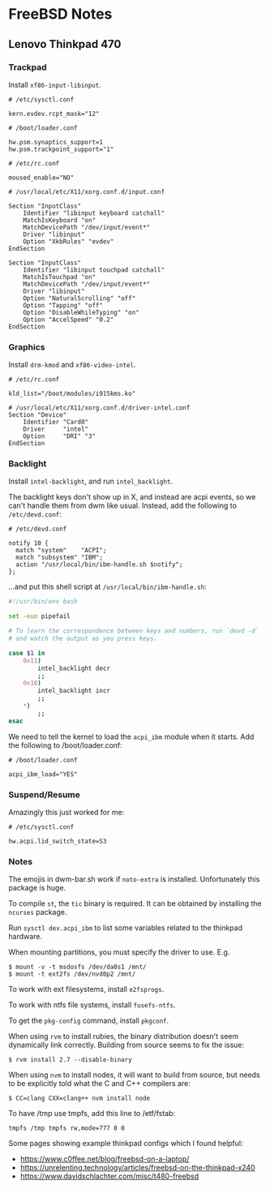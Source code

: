 # FreeBSD Notes

## Lenovo Thinkpad 470

### Trackpad

Install `xf86-input-libinput`.

```
# /etc/sysctl.conf

kern.evdev.rcpt_mask="12"
```

```
# /boot/loader.conf

hw.psm.synaptics_support=1
hw.psm.trackpoint_support="1"
```

```
# /etc/rc.conf

moused_enable="NO"
```

```
# /usr/local/etc/X11/xorg.conf.d/input.conf

Section "InputClass"
    Identifier "libinput keyboard catchall"
    MatchIsKeyboard "on"
    MatchDevicePath "/dev/input/event*"
    Driver "libinput"
    Option "XkbRules" "evdev"
EndSection

Section "InputClass"
    Identifier "libinput touchpad catchall"
    MatchIsTouchpad "on"
    MatchDevicePath "/dev/input/event*"
    Driver "libinput"
    Option "NaturalScrolling" "off"
    Option "Tapping" "off"
    Option "DisableWhileTyping" "on"
    Option "AccelSpeed" "0.2"
EndSection
```

### Graphics

Install `drm-kmod` and `xf86-video-intel`.

```
# /etc/rc.conf

kld_list="/boot/modules/i915kms.ko"
```

```
# /usr/local/etc/X11/xorg.conf.d/driver-intel.conf
Section "Device"
    Identifier "Card0"
    Driver     "intel"
    Option     "DRI" "3"
EndSection
```

### Backlight

Install `intel-backlight`, and run `intel_backlight`.

The backlight keys don't show up in X, and instead are acpi events, so we can't handle them from dwm like usual.
Instead, add the following to `/etc/devd.conf`:

```
# /etc/devd.conf

notify 10 {
  match "system"    "ACPI";
  match "subsystem" "IBM";
  action "/usr/local/bin/ibm-handle.sh $notify";
};
```
...and put this shell script at `/usr/local/bin/ibm-handle.sh`:
```bash
#!/usr/bin/env bash

set -euo pipefail

# To learn the correspondence between keys and numbers, run `devd -d`
# and watch the output as you press keys.

case $1 in
    0x11)
        intel_backlight decr
        ;;
    0x10)
        intel_backlight incr
        ;;
    *)
        ;;
esac
```

We need to tell the kernel to load the `acpi_ibm` module when it starts. Add the following to /boot/loader.conf:
```
# /boot/loader.conf

acpi_ibm_load="YES"
```

### Suspend/Resume

Amazingly this just worked for me:

```
# /etc/sysctl.conf

hw.acpi.lid_switch_state=S3
```

### Notes

The emojis in dwm-bar.sh work if `noto-extra` is installed. Unfortunately this package is huge.

To compile `st`, the `tic` binary is required. It can be obtained by installing the `ncurses` package.

Run `sysctl dev.acpi_ibm` to list some variables related to the thinkpad hardware.

When mounting partitions, you must specify the driver to use. E.g.

```
$ mount -v -t msdosfs /dev/da0s1 /mnt/
$ mount -t ext2fs /dev/nvd0p2 /mnt/
```

To work with ext filesystems, install `e2fsprogs`.

To work with ntfs file systems, install `fusefs-ntfs`.

To get the `pkg-config` command, install `pkgconf`.

When using `rvm` to install rubies, the binary distribution doesn't seem dynamically link correctly. Building from source seems to fix the issue:

```
$ rvm install 2.7 --disable-binary
```

When using `nvm` to install nodes, it will want to build from source, but needs to be explicitly told what the C and C++ compilers are:
```
$ CC=clang CXX=clang++ nvm install node
```

To have /tmp use tmpfs, add this line to /etf/fstab:
```
tmpfs /tmp tmpfs rw,mode=777 0 0
```

Some pages showing example thinkpad configs which I found helpful:
- https://www.c0ffee.net/blog/freebsd-on-a-laptop/
- https://unrelenting.technology/articles/freebsd-on-the-thinkpad-x240
- https://www.davidschlachter.com/misc/t480-freebsd
